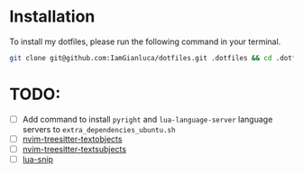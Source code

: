 # Installation

To install my dotfiles, please run the following command in your terminal.

```bash
git clone git@github.com:IamGianluca/dotfiles.git .dotfiles && cd .dotfiles && ./install
```


# TODO:

- [ ] Add command to install `pyright` and `lua-language-server` language servers to `extra_dependencies_ubuntu.sh`
- [ ] [nvim-treesitter-textobjects](https://github.com/nvim-treesitter/nvim-treesitter-textobjects)
- [ ] [nvim-treesitter-textsubjects](https://github.com/rrethy/nvim-treesitter-textsubjects)
- [ ] [lua-snip](https://github.com/l3mon4d3/luasnip)
